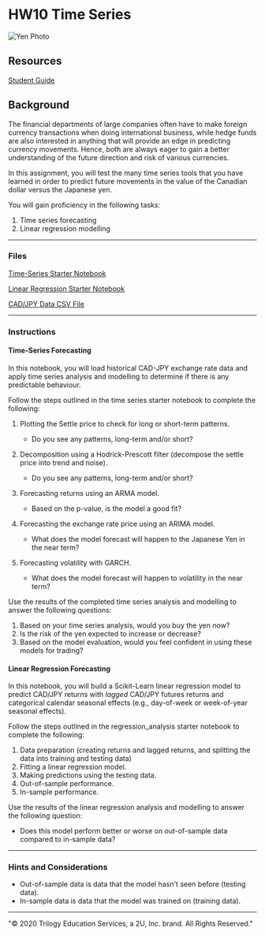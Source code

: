 # HW10 Time Series 

![Yen Photo](Images/unit-10-readme-photo.png)

## Resources

[Student Guide](https://github.com/caroc0/HW10-TimeSeries/blob/main/StudentGuide.md)

## Background

The financial departments of large companies often have to make foreign currency transactions when doing international business, while hedge funds are also interested in anything that will provide an edge in predicting currency movements. Hence, both are always eager to gain a better understanding of the future direction and risk of various currencies. 

In this assignment, you will test the many time series tools that you have learned in order to predict future movements in the value of the Canadian dollar versus the Japanese yen.

You will gain proficiency in the following tasks:

1. Time series forecasting
2. Linear regression modelling

- - -

### Files

[Time-Series Starter Notebook](https://github.com/caroc0/HW10-TimeSeries/blob/main/time_series_analysis.ipynb)

[Linear Regression Starter Notebook](https://github.com/caroc0/HW10-TimeSeries/blob/main/regression_analysis.ipynb)

[CAD/JPY Data CSV File](https://github.com/caroc0/HW10-TimeSeries/blob/main/cad_jpy.csv)

- - -

### Instructions

#### Time-Series Forecasting

In this notebook, you will load historical CAD-JPY exchange rate data and apply time series analysis and modelling to determine if there is any predictable behaviour.

Follow the steps outlined in the time series starter notebook to complete the following:

1. Plotting the Settle price to check for long or short-term patterns.
   
    * Do you see any patterns, long-term and/or short?

2. Decomposition using a Hodrick-Prescott filter (decompose the settle price into trend and noise).
    
     *  Do you see any patterns, long-term and/or short?

3. Forecasting returns using an ARMA model.
    
    * Based on the p-value, is the model a good fit?

4. Forecasting the exchange rate price using an ARIMA model.
    
    * What does the model forecast will happen to the Japanese Yen in the near term?

5. Forecasting volatility with GARCH.
   
    * What does the model forecast will happen to volatility in the near term?

Use the results of the completed time series analysis and modelling to answer the following questions:

1. Based on your time series analysis, would you buy the yen now?
2. Is the risk of the yen expected to increase or decrease?
3. Based on the model evaluation, would you feel confident in using these models for trading?

#### Linear Regression Forecasting

In this notebook, you will build a Scikit-Learn linear regression model to predict CAD/JPY returns with *lagged* CAD/JPY futures returns and categorical calendar seasonal effects (e.g., day-of-week or week-of-year seasonal effects).

Follow the steps outlined in the regression_analysis starter notebook to complete the following:

1. Data preparation (creating returns and lagged returns, and splitting the data into training and testing data)
2. Fitting a linear regression model.
3. Making predictions using the testing data.
4. Out-of-sample performance.
5. In-sample performance.

Use the results of the linear regression analysis and modelling to answer the following question:

* Does this model perform better or worse on out-of-sample data compared to in-sample data?

- - -

### Hints and Considerations

* Out-of-sample data is data that the model hasn't seen before (testing data).
* In-sample data is data that the model was trained on (training data).

- - -

"© 2020 Trilogy Education Services, a 2U, Inc. brand. All Rights Reserved."

